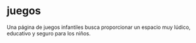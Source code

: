 # juegos
 Una página de juegos infantiles busca proporcionar un espacio muy lúdico, educativo y seguro para los niños.
